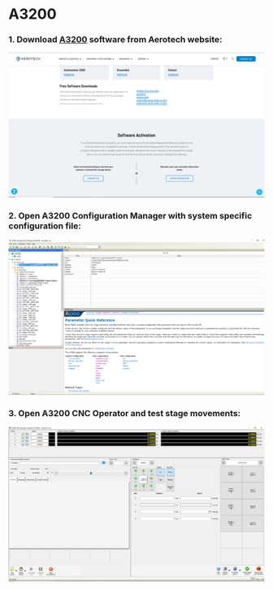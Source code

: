 # A3200

### 1. Download [A3200](https://www.aerotech.com/resources-software-downloads-activation/) software from Aerotech website:
![](../assets/a3200_download.png)

### 2. Open A3200 Configuration Manager with system specific configuration file:
![](../assets/a3200_config_manager.png)

### 3. Open A3200 CNC Operator and test stage movements:
![](../assets/a3200_cnc_operator.png)
